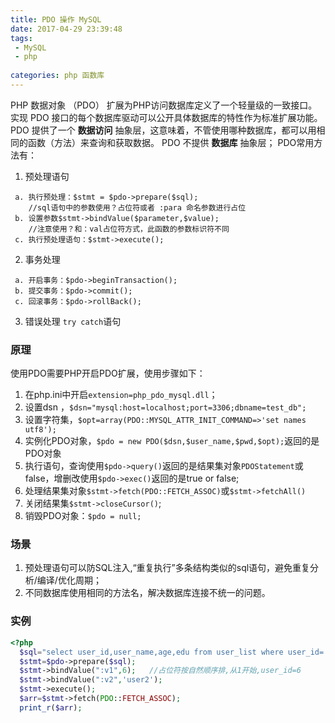 ```yaml
---
title: PDO 操作 MySQL
date: 2017-04-29 23:39:48
tags: 
 - MySQL
 - php
 
categories: php 函数库
---
```


PHP 数据对象 （PDO） 扩展为PHP访问数据库定义了一个轻量级的一致接口。实现 PDO 接口的每个数据库驱动可以公开具体数据库的特性作为标准扩展功能。
PDO 提供了一个 **数据访问** 抽象层，这意味着，不管使用哪种数据库，都可以用相同的函数（方法）来查询和获取数据。 PDO 不提供 **数据库** 抽象层；
PDO常用方法有：
1. 预处理语句
```
 a. 执行预处理：$stmt = $pdo->prepare($sql);  
    //sql语句中的参数使用？占位符或者 :para 命名参数进行占位
 b. 设置参数$stmt->bindValue($parameter,$value);
    //注意使用？和：val占位符方式，此函数的参数标识符不同
 c. 执行预处理语句：$stmt->execute();
```

2. 事务处理
```
 a. 开启事务：$pdo->beginTransaction();
 b. 提交事务：$pdo->commit();
 c. 回滚事务：$pdo->rollBack();
``` 

3. 错误处理 `try catch`语句


### 原理
使用PDO需要PHP开启PDO扩展，使用步骤如下：
1. 在php.ini中开启`extension=php_pdo_mysql.dll`；
2. 设置dsn ，`$dsn="mysql:host=localhost;port=3306;dbname=test_db";`
3. 设置字符集，`$opt=array(PDO::MYSQL_ATTR_INIT_COMMAND=>'set names utf8');`
4. 实例化PDO对象，`$pdo = new PDO($dsn,$user_name,$pwd,$opt);`返回的是PDO对象
5. 执行语句，查询使用`$pdo->query()`返回的是结果集对象`PDOStatement`或false，增删改使用`$pdo->exec()`返回的是true or false;
6. 处理结果集对象`$stmt->fetch(PDO::FETCH_ASSOC)`或`$stmt->fetchAll()`
7. 关闭结果集`$stmt->closeCursor()`; 
8. 销毁PDO对象：`$pdo = null;` 


### 场景
1. 预处理语句可以防SQL注入,“重复执行”多条结构类似的sql语句，避免重复分析/编译/优化周期；
2. 不同数据库使用相同的方法名，解决数据库连接不统一的问题。


### 实例
```php
<?php
  $sql="select user_id,user_name,age,edu from user_list where user_id=:v1 and user_name=:v2";
  $stmt=$pdo->prepare($sql);
  $stmt->bindValue(":v1",6);   //占位符按自然顺序排,从1开始,user_id=6
  $stmt->bindValue(":v2",'user2');
  $stmt->execute();
  $arr=$stmt->fetch(PDO::FETCH_ASSOC);
  print_r($arr);
```